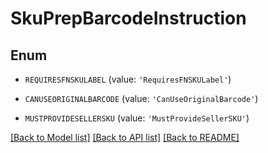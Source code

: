 # SkuPrepBarcodeInstruction


## Enum

* `REQUIRESFNSKULABEL` (value: `'RequiresFNSKULabel'`)

* `CANUSEORIGINALBARCODE` (value: `'CanUseOriginalBarcode'`)

* `MUSTPROVIDESELLERSKU` (value: `'MustProvideSellerSKU'`)

[[Back to Model list]](../README.md#documentation-for-models) [[Back to API list]](../README.md#documentation-for-api-endpoints) [[Back to README]](../README.md)


